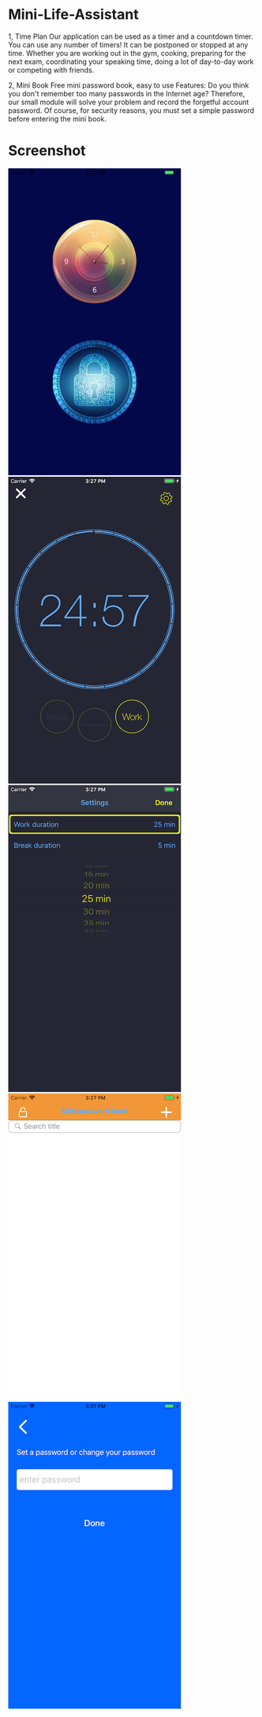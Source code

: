 # Mini-Life-Assistant
1, Time Plan
Our application can be used as a timer and a countdown timer. You can use any number of timers! It can be postponed or stopped at any time.
Whether you are working out in the gym, cooking, preparing for the next exam, coordinating your speaking time, doing a lot of day-to-day work or competing with friends.

2, Mini Book
Free mini password book, easy to use
Features:
Do you think you don't remember too many passwords in the Internet age? Therefore, our small module will solve your problem and record the forgetful account password. Of course, for security reasons, you must set a simple password before entering the mini book.

# Screenshot
![image](https://github.com/ttvkenvin/Mini-Life-Assistant/blob/master/1.png)
![image](https://github.com/ttvkenvin/Mini-Life-Assistant/blob/master/2.png)
![image](https://github.com/ttvkenvin/Mini-Life-Assistant/blob/master/3.png)
![image](https://github.com/ttvkenvin/Mini-Life-Assistant/blob/master/4.png)
![image](https://github.com/ttvkenvin/Mini-Life-Assistant/blob/master/5.png)
